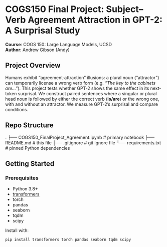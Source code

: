 # COGS150 Final Project: Subject–Verb Agreement Attraction in GPT-2: A Surprisal Study

**Course**: COGS 150: Large Language Models, UCSD  
**Author**: Andrew Gibson (Andy)

## Project Overview

Humans exhibit “agreement‐attraction” illusions: a plural noun (“attractor”) can temporarily license a wrong verb form (e.g. *“The key to the cabinets are…”*). This project tests whether GPT-2 shows the same effect in its next‐token surprisal. We construct paired sentences where a singular or plural head noun is followed by either the correct verb (**is/are**) or the wrong one, with and without an attractor. We measure GPT-2’s surprisal and compare conditions.

## Repo Structure

.
├── COGS150_FinalProject_Agreement.ipynb    # primary notebook
├── README.md                               # this file
├── .gitignore                              # git ignore file
└── requirements.txt                        # pinned Python dependencies

## Getting Started

### Prerequisites

- Python 3.8+  
- [transformers](https://pypi.org/project/transformers/)  
- torch  
- pandas  
- seaborn  
- tqdm  
- scipy  

Install with:

```bash
pip install transformers torch pandas seaborn tqdm scipy
